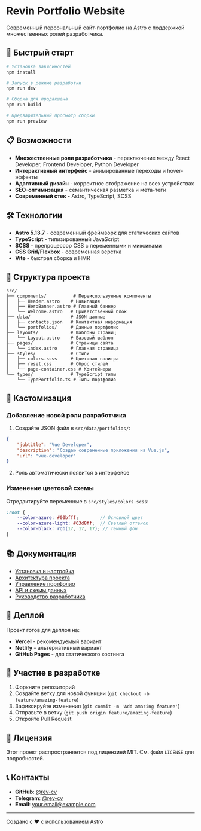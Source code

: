 # Revin Portfolio Website

Современный персональный сайт-портфолио на Astro с поддержкой множественных ролей разработчика.

## 🚀 Быстрый старт

```bash
# Установка зависимостей
npm install

# Запуск в режиме разработки
npm run dev

# Сборка для продакшена
npm run build

# Предварительный просмотр сборки
npm run preview
```

## 📋 Возможности

- **Множественные роли разработчика** - переключение между React Developer, Frontend Developer, Python Developer
- **Интерактивный интерфейс** - анимированные переходы и hover-эффекты
- **Адаптивный дизайн** - корректное отображение на всех устройствах
- **SEO-оптимизация** - семантическая разметка и мета-теги
- **Современный стек** - Astro, TypeScript, SCSS

## 🛠 Технологии

- **Astro 5.13.7** - современный фреймворк для статических сайтов
- **TypeScript** - типизированный JavaScript
- **SCSS** - препроцессор CSS с переменными и миксинами
- **CSS Grid/Flexbox** - современная верстка
- **Vite** - быстрая сборка и HMR

## 📁 Структура проекта

```
src/
├── components/          # Переиспользуемые компоненты
│   ├── Header.astro    # Навигация
│   ├── HeroBanner.astro # Главный баннер
│   └── Welcome.astro   # Приветственный блок
├── data/               # JSON данные
│   ├── contacts.json   # Контактная информация
│   └── portfolios/     # Данные портфолио
├── layouts/            # Шаблоны страниц
│   └── Layout.astro    # Базовый шаблон
├── pages/              # Страницы сайта
│   └── index.astro     # Главная страница
├── styles/             # Стили
│   ├── colors.scss     # Цветовая палитра
│   ├── reset.css       # Сброс стилей
│   └── page-container.css # Контейнеры
└── types/              # TypeScript типы
    └── TypePortfolio.ts # Типы портфолио
```

## 🎨 Кастомизация

### Добавление новой роли разработчика

1. Создайте JSON файл в `src/data/portfolios/`:
```json
{
    "jobtitle": "Vue Developer",
    "description": "Создаю современные приложения на Vue.js",
    "url": "vue-developer"
}
```

2. Роль автоматически появится в интерфейсе

### Изменение цветовой схемы

Отредактируйте переменные в `src/styles/colors.scss`:
```scss
:root {
    --color-azure: #00bfff;        // Основной цвет
    --color-azure-light: #63d8ff;  // Светлый оттенок
    --color-black: rgb(17, 17, 17); // Темный фон
}
```

## 📚 Документация

- [Установка и настройка](docs/getting-started/installation.md)
- [Архитектура проекта](docs/architecture/overview.md)
- [Управление портфолио](docs/content/portfolio-management.md)
- [API и схемы данных](docs/api/data-schemas.md)
- [Руководство разработчика](docs/contributing/code-style.md)

## 🚀 Деплой

Проект готов для деплоя на:
- **Vercel** - рекомендуемый вариант
- **Netlify** - альтернативный вариант
- **GitHub Pages** - для статического хостинга

## 🤝 Участие в разработке

1. Форкните репозиторий
2. Создайте ветку для новой функции (`git checkout -b feature/amazing-feature`)
3. Зафиксируйте изменения (`git commit -m 'Add amazing feature'`)
4. Отправьте в ветку (`git push origin feature/amazing-feature`)
5. Откройте Pull Request

## 📄 Лицензия

Этот проект распространяется под лицензией MIT. См. файл `LICENSE` для подробностей.

## 📞 Контакты

- **GitHub**: [@rev-cv](https://github.com/rev-cv)
- **Telegram**: [@rev-cv](https://t.me/rev-cv)
- **Email**: your.email@example.com

---

Создано с ❤️ с использованием Astro







